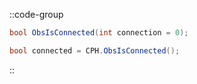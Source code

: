 ::code-group
  ```csharp [Method]
  bool ObsIsConnected(int connection = 0);
  ```
  ```csharp [Example]
  bool connected = CPH.ObsIsConnected();
  ```
::